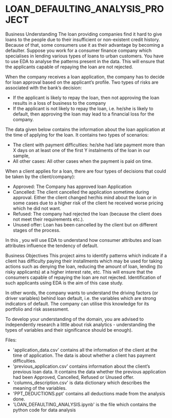 # LOAN_DEFAULTING_ANALYSIS_PROJECT

Business Understanding
The loan providing companies find it hard to give loans to the people due to their insufficient or non-existent credit history. Because of that, some consumers use it as their advantage by becoming a defaulter. Suppose you work for a consumer finance company which specialises in lending various types of loans to urban customers. You have to use EDA to analyse the patterns present in the data. This will ensure that the applicants capable of repaying the loan are not rejected.

 
When the company receives a loan application, the company has to decide for loan approval based on the applicant’s profile. Two types of risks are associated with the bank’s decision:
- If the applicant is likely to repay the loan, then not approving the loan results in a loss of business to the company
- If the applicant is not likely to repay the loan, i.e. he/she is likely to default, then approving the loan may lead to a financial loss for the company.

 

The data given below contains the information about the loan application at the time of applying for the loan. It contains two types of scenarios:
- The client with payment difficulties: he/she had late payment more than X days on at least one of the first Y instalments of the loan in our sample,
- All other cases: All other cases when the payment is paid on time.

 

 

When a client applies for a loan, there are four types of decisions that could be taken by the client/company):
- Approved: The Company has approved loan Application
- Cancelled: The client cancelled the application sometime during approval. Either the client changed her/his mind about the loan or in some cases due to a higher risk of the client he received worse pricing which he did not want.
- Refused: The company had rejected the loan (because the client does not meet their requirements etc.).
- Unused offer:  Loan has been cancelled by the client but on different stages of the process.

In this , you will use EDA to understand how consumer attributes and loan attributes influence the tendency of default.

 

 

Business Objectives
This project aims to identify patterns which indicate if a client has difficulty paying their installments which may be used for taking actions such as denying the loan, reducing the amount of loan, lending (to risky applicants) at a higher interest rate, etc. This will ensure that the consumers capable of repaying the loan are not rejected. Identification of such applicants using EDA is the aim of this case study.

 

In other words, the company wants to understand the driving factors (or driver variables) behind loan default, i.e. the variables which are strong indicators of default.  The company can utilise this knowledge for its portfolio and risk assessment.

To develop your understanding of the domain, you are advised to independently research a little about risk analytics - understanding the types of variables and their significance should be enough).



Files:
- 'application_data.csv'  contains all the information of the client at the time of application.
The data is about whether a client has payment difficulties.
- 'previous_application.csv' contains information about the client’s previous loan data. It contains the data whether the previous application had been Approved, Cancelled, Refused or Unused offer.
- 'columns_description.csv' is data dictionary which describes the meaning of the variables.
- 'PPT_DEDUCTIONS.ppt' contains all deductions made from the analysis done.
- 'LOAN_DEFAULTING_ANALYSIS.ipynb' is the file which contains the python code for data analysis
